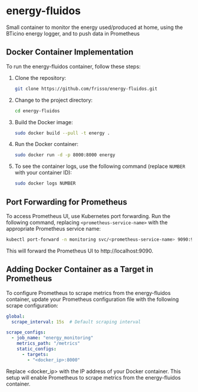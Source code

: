 # energy-fluidos
Small container to monitor the energy used/produced at home, using the BTicino energy logger, and to push data in Prometheus


## Docker Container Implementation

To run the energy-fluidos container, follow these steps:

1. Clone the repository:

    ```bash
    git clone https://github.com/frisso/energy-fluidos.git
    ```

2. Change to the project directory:

    ```bash
    cd energy-fluidos
    ```

3. Build the Docker image:

    ```bash
    sudo docker build --pull -t energy .
    ```

4. Run the Docker container:

    ```bash
    sudo docker run -d -p 8000:8000 energy
    ```

5. To see the container logs, use the following command (replace `NUMBER` with your container ID):

    ```bash
    sudo docker logs NUMBER
    ```

## Port Forwarding for Prometheus

To access Prometheus UI, use Kubernetes port forwarding. Run the following command, replacing `<prometheus-service-name>` with the appropriate Prometheus service name:

```bash
kubectl port-forward -n monitoring svc/<prometheus-service-name> 9090:9090
```

This will forward the Prometheus UI to http://localhost:9090.

## Adding Docker Container as a Target in Prometheus

To configure Prometheus to scrape metrics from the energy-fluidos container, update your Prometheus configuration file with the following scrape configuration:

```yaml
global:
  scrape_interval: 15s  # Default scraping interval

scrape_configs:
  - job_name: "energy_monitoring"
    metrics_path: "/metrics"
    static_configs:
      - targets:
        - "<docker_ip>:8000"
```

Replace <docker_ip> with the IP address of your Docker container. This setup will enable Prometheus to scrape metrics from the energy-fluidos container.